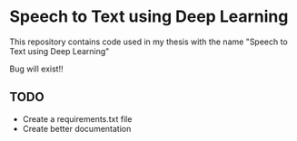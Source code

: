 # Speech to Text using Deep Learning

This repository contains code used in my thesis with the name "Speech to Text using Deep Learning"

Bug will exist!!

## TODO
* Create a requirements.txt file
* Create better documentation